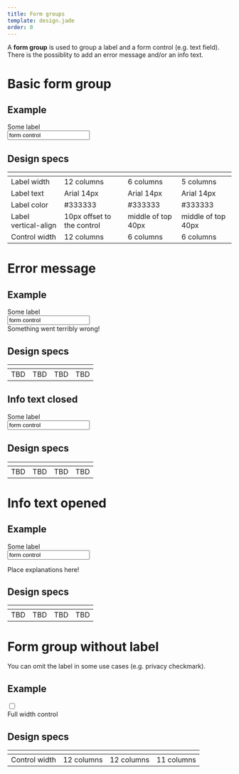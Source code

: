 ```yaml
---
title: Form groups
template: design.jade
order: 0
---
```


A **form group** is used to group a label and a form control (e.g. text field).
There is the possiblity to add an error message and/or an info text.

# Basic form group

## Example

<div style="max-width: 700px" >
  <div class="form__group">
    <label class="form__group__label">
      Some label
    </label>
    <div class="form__group__control">
      <input type="text" class="control control--input" value="form control" />
    </div>
  </div>
</div>

## Design specs

|    | <i class="icon icon--mobile" ></i>| <i class="icon icon--mobile" ></i> | <i class="icon icon--desktop" ></i> |
| -- | -- | -- | -- |
| Label width | 12 columns | 6 columns | 5 columns |
| Label text | Arial 14px | Arial 14px | Arial 14px |
| Label color | #333333 | #333333 | #333333 |
| Label vertical-align | 10px offset to the control | middle of top 40px | middle of top 40px |
| Control width | 12 columns | 6 columns | 6 columns |

# Error message

## Example

<div style="max-width: 700px" >
  <div class="form__group">
    <label class="form__group__label">
      Some label
    </label>
    <div class="form__group__control">
      <input type="text" class="control control--input" value="form control" />
      <div class="form__error-message" >
        Something went terribly wrong!
      </div>
    </div>
  </div>
</div>

## Design specs

|    | <i class="icon icon--mobile" ></i>| <i class="icon icon--mobile" ></i> | <i class="icon icon--desktop" ></i> |
| -- | -- | -- | -- |
| TBD | TBD | TBD | TBD |

## Info text closed

<div style="max-width: 700px" >
  <div class="form__group">
    <label class="form__group__label">
      <div class="info-icon">
        <a class="info-icon__icon"></a>
        <label class="info-icon__label">Some label</label>
      </div>
    </label>
    <div class="form__group__control">
      <input type="text" class="control control--input" value="form control" />
    </div>
  </div>
</div>

## Design specs

|    | <i class="icon icon--mobile" ></i>| <i class="icon icon--mobile" ></i> | <i class="icon icon--desktop" ></i> |
| -- | -- | -- | -- |
| TBD | TBD | TBD | TBD |

# Info text opened

## Example

<div style="max-width: 700px" >
  <div class="form__group">
    <label class="form__group__label">
      <div class="info-icon">
        <a class="info-icon__icon is-active"></a>
        <label class="info-icon__label">Some label</label>
      </div>
    </label>
    <div class="form__group__control">
      <input type="text" class="control control--input" value="form control" />
      <div class="form__info-text info-text">
        <p>Place explanations here!</p>
      </div>
    </div>
  </div>
</div>

## Design specs

|    | <i class="icon icon--mobile" ></i>| <i class="icon icon--mobile" ></i> | <i class="icon icon--desktop" ></i> |
| -- | -- | -- | -- |
| TBD | TBD | TBD | TBD |

# Form group without label

You can omit the label in some use cases (e.g. privacy checkmark).

## Example

<div style="max-width: 700px" >
  <div class="form__group">
    <div class="form__group__control form__group__control--fullwidth">
      <label data-checkbox="data-checkbox" class="checkbox">
        <input type="checkbox" class="checkbox__checkbox"/>
        <div class="checkbox__label">
          <div class="checkbox__label__text"><span>Full width control</span></div>
        </div>
      </label>
    </div>
  </div>
</div>

## Design specs

| | <i class="icon icon--mobile" ></i>| <i class="icon icon--mobile" ></i> | <i class="icon icon--desktop" ></i> |
| -- | -- | -- | -- |
| Control width | 12 columns | 12 columns | 11 columns |
<!-- Copyright AXA Versicherungen AG 2015 -->
